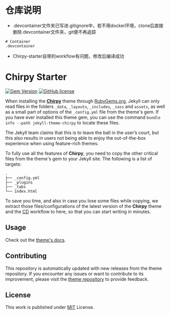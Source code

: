 # 仓库说明
- .devcontainer文件夹已写进.gitignore中，若不用docker环境，clone后直接删除.devcontainer文件夹，git便不再追踪
```ignore
# Container 
.devcontainer
```
-  Chirpy-starter自带的workflow有问题，修改后编译成功
# Chirpy Starter

[![Gem Version](https://img.shields.io/gem/v/jekyll-theme-chirpy)][gem]&nbsp;[![GitHub license](https://img.shields.io/github/license/cotes2020/chirpy-starter.svg?color=blue)][mit]

When installing the [**Chirpy**][chirpy] theme through [RubyGems.org][gem], Jekyll can only read files in the folders
`_data`, `_layouts`, `_includes`, `_sass` and `assets`, as well as a small part of options of the `_config.yml` file
from the theme's gem. If you have ever installed this theme gem, you can use the command
`bundle info --path jekyll-theme-chirpy` to locate these files.

The Jekyll team claims that this is to leave the ball in the user’s court, but this also results in users not being
able to enjoy the out-of-the-box experience when using feature-rich themes.

To fully use all the features of **Chirpy**, you need to copy the other critical files from the theme's gem to your
Jekyll site. The following is a list of targets:

```shell
.
├── _config.yml
├── _plugins
├── _tabs
└── index.html
```

To save you time, and also in case you lose some files while copying, we extract those files/configurations of the
latest version of the **Chirpy** theme and the [CD][CD] workflow to here, so that you can start writing in minutes.

## Usage

Check out the [theme's docs](https://github.com/cotes2020/jekyll-theme-chirpy/wiki).

## Contributing

This repository is automatically updated with new releases from the theme repository. If you encounter any issues or want to contribute to its improvement, please visit the [theme repository][chirpy] to provide feedback.

## License

This work is published under [MIT][mit] License.

[gem]: https://rubygems.org/gems/jekyll-theme-chirpy
[chirpy]: https://github.com/cotes2020/jekyll-theme-chirpy/
[CD]: https://en.wikipedia.org/wiki/Continuous_deployment
[mit]: https://github.com/cotes2020/chirpy-starter/blob/master/LICENSE
